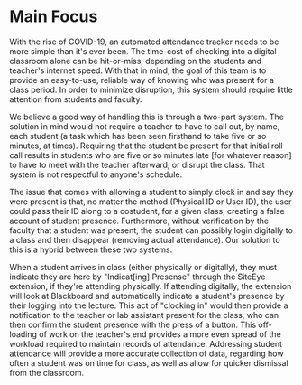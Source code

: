 # Main Focus

With the rise of COVID-19, an automated attendance tracker needs to be more simple than it's ever been. The time-cost of checking into a digital classroom alone can be hit-or-miss, depending on the students and teacher's internet speed. With that in mind, the goal of this team is to provide an easy-to-use, reliable way of knowing who was present for a class period. In order to minimize disruption, this system should require little attention from students and faculty.

We believe a good way of handling this is through a two-part system. The solution in mind would not require a teacher to have to call out, by name, each student (a task which has been seen firsthand to take five or so minutes, at times). Requiring that the student be present for that initial roll call results in students who are five or so minutes late [for whatever reason] to have to meet with the teacher afterward, or disrupt the class. That system is not respectful to anyone's schedule.

The issue that comes with allowing a student to simply clock in and say they were present is that, no matter the method (Physical ID or User ID), the user could pass their ID along to a costudent, for a given class, creating a false account of student presence. Furthermore, without verification by the faculty that a student was present, the student can possibly login digitally to a class and then disappear (removing actual attendance). Our solution to this is a hybrid between these two systems. 

When a student arrives in class (either physically or digitally), they must indicate they are here by "Indicat[ing] Presense" through the SiteEye extension, if they're attending physically. If attending digitally, the extension will look at Blackboard and automatically indicate a student's presence by their logging into the lecture. This act of "clocking in" would then provide a notification to the teacher or lab assistant present for the class, who can then confirm the student presence with the press of a button. This off-loading of work on the teacher's end provides a more even spread of the workload required to maintain records of attendance. Addressing student attendance will provide a more accurate collection of data, regarding how often a student was on time for class, as well as allow for quicker dismissal from the classroom.
